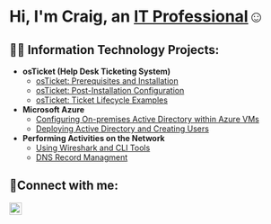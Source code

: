<h1>Hi, I'm Craig, an <a href="https://www.linkedin.com/in/craigwalls-cybersec/">IT Professional</a>☺</h1>
<h2>👨‍💻 Information Technology Projects:</h2>

- <b>osTicket (Help Desk Ticketing System)</b>
  - [osTicket: Prerequisites and Installation](https://github.com/craigwallsse/osticket-prereqs)
  - [osTicket: Post-Installation Configuration](https://github.com/craigwallsse/post-install-config)
  - [osTicket: Ticket Lifecycle Examples](https://github.com/craigwallsse/ticket-lifecycle)
- <b>Microsoft Azure</b>
  - [Configuring On-premises Active Directory within Azure VMs](https://github.com/craigwallsse/configure-ad)
  - [Deploying Active Directory and Creating Users](https://github.com/craigwallsse/azure-network-protocols)
- <b>Performing Activities on the Network</b>
  - [Using Wireshark and CLI Tools](https://github.com/craigwallsse/network-activites-cli-wireshark)
  - [DNS Record Managment](https://github.com/craigwallsse/dns-record-managment)
  


<h2>🤳Connect with me:</h2>


[<img align="left" alt="Josh | LinkedIn" width="22px" src="https://cdn.jsdelivr.net/npm/simple-icons@v3/icons/linkedin.svg" />][linkedin]

[linkedin]: https://linkedin.com/in/craigwalls-cybersec

